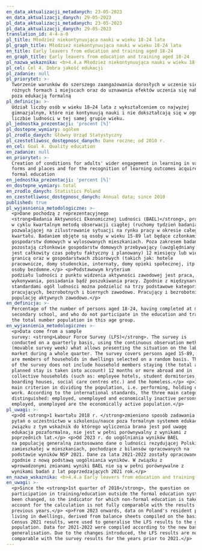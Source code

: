 ```yaml
---
en_data_aktualizacji_metadanych: 23-05-2023
en_data_aktualizacji_danych: 29-05-2023
pl_data_aktualizacji_metadanych: 23-05-2023
pl_data_aktualizacji_danych: 29-05-2023
translation_id: 4-4-a-0
pl_title: Młodzież niekontynuująca nauki w wieku 18-24 lata
pl_graph_title: Młodzież niekontynuująca nauki w wieku 18-24 lata
en_title: Early leavers from education and training aged 18-24
en_graph_title: Early leavers from education and training aged 18-24
pl_nazwa_wskaznika: <b>4.4.a Młodzież niekontynuująca nauki w wieku 18-24 lata</b>
pl_cel: Cel 4. Dobra jakość edukacji
pl_zadanie: null
pl_priorytet: >-
  Tworzenie warunków do szerszego zaangażowania dorosłych w uczenie się w
  różnych formach i miejscach oraz do uznawania efektów uczenia się nabytych
  poza edukacją formalną
pl_definicja: >-
  Udział liczby osób w wieku 18–24 lata z wykształceniem co najwyżej
  gimnazjalnym, które nie kontynuują nauki i nie dokształcają się w ogólnej
  liczbie ludności w tej samej grupie wieku.
pl_jednostka_prezentacji: 'procent [%]'
pl_dostepne_wymiary: ogółem
pl_zrodlo_danych: Główny Urząd Statystyczny
pl_czestotliwosc_dostępnosc_danych: Dane roczne; od 2010 r.
en_cel: Goal 4. Quality education
en_zadanie: null
en_priorytet: >-
  Creation of conditions for adults' wider engagement in learning in various
  forms and places and for the recognition of learning outcomes acquired outside
  formal education
en_jednostka_prezentacji: 'percent [%]'
en_dostepne_wymiary: total
en_zrodlo_danych: Statistics Poland
en_czestotliwosc_dostępnosc_danych: Annual data; since 2010
published: true
pl_wyjasnienia_metodologiczne: >-
  <p>Dane pochodzą z reprezentacyjnego
  <strong>Badania Aktywności Ekonomicznej Ludności (BAEL)</strong>, prowadzonego
  w cyklu kwartalnym metodą obserwacji ciągłej (ruchomy tydzień badania),
  pozwalającej na zilustrowanie sytuacji na rynku pracy w okresie całego
  kwartału. Badaniem objęte są osoby w wieku 15-89 lat będące członkami
  gospodarstw domowych w wylosowanych mieszkaniach. Poza zakresem badania
  pozostają członkowie gospodarstw domowych przebywający (uwzględniany
  jest całkowity czas pobytu faktyczny i planowany) 12 miesięcy lub więcej za
  granicą oraz w gospodarstwach zbiorowych (takich jak: hotele
  pracownicze, domy studenckie, internaty, domy opieki społecznej, itp.) oraz
  osoby bezdomne.</p> <p>Podstawowym kryterium
  podziału ludności z punktu widzenia aktywności zawodowej jest praca, tzn. fakt
  wykonywania, posiadania bądź poszukiwania pracy. Zgodnie z międzynarodowymi
  standardami ogół ludności można podzielić na trzy podstawowe kategorie:
  pracujących, bezrobotnych i biernych zawodowo. Pracujący i bezrobotni stanowią
  populację aktywnych zawodowo.</p>
en_definicja: >-
  Percentage of the number of persons aged 18-24, having completed at most lower
  secondary school, and who do not participate in the education and training, in
  the total number population in this age group.
en_wyjasnienia_metodologiczne: >-
  <p>Data come from a sample
  survey: <strong>Labour Force Survey (LFS)</strong>. The survey is
  conducted on a quarterly basis, using the continuous observation method
  (movable survey week) what allows presenting the situation on the labour
  market during a whole quarter. The survey covers persons aged 15-89, who
  are members of households in dwellings selected on a random basis. The scope
  of the survey does not include household members staying (the total actual and
  planned stay is taken into account) 12 months or more abroad and in
  collective households (such as: employee hotels, student dormitories,
  boarding houses, social care centres etc.) and the homeless.</p> <p>In the context of economic activity - work is the
  main criterion in dividing the population, i.e. performing, holding or seeking
  work. According to the international standards, the three main categories are
  distinguished: employed, unemployed and economically inactive persons. The
  employed, unemployed are the economically active population.</p>
pl_uwagi: >-
  <p>Od <strong>1 kwartału 2018 r. </strong>zmieniono sposób zadawania
  pytań o uczestnictwo w szkoleniu/nauce poza formalnym systemem edukacji, w
  związku z tym wskaźnik do którego wyliczenia brana jest pod uwagę
  edukacja pozaformalna, nie jest w pełni porównywalny z wynikami z
  poprzednich lat.</p> <p>Od 2023 r. do uogólniania wyników BAEL
  na populację generalną zastosowano dane o ludności rezydującej Polski
  zamieszkałej w mieszkaniach, pochodzące z bilansów opracowanych na
  podstawie wyników NSP 2021. Dane za lata 2021-2022 zostały opracowane
  zgodnie z nową podstawą uogólniania wyników. W związku z
  wprowadzonymi zmianami wyniki BAEL nie są w pełni porównywalne z
  wynikami badań z lat poprzedzających 2021 rok.</p>
en_nazwa_wskaznika: <b>4.4.a Early leavers from education and training aged 18-24</b>
en_uwagi: >-
  <p>Since the <strong>1st quarter of 2018</strong>, the question on
  participation in training/education outside the formal education system has
  been changed, so the indicator for which non-formal education is taken into
  account for the calculation is not fully comparable with the results of
  previous years.</p> <p>From 2023 onwards, data on Poland's resident population
  living in dwellings, derived from balance sheets compiled on the basis of
  Census 2021 results, were used to generalise the LFS results to the general
  population. Data for 2021-2022 were compiled according to the new basis of
  generalisation. Due to the changes introduced, the LFS results are not fully
  comparable with the survey results for the years prior to 2021.</p>
---
```

